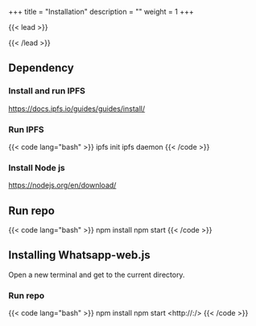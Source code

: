 +++
title = "Installation"
description = ""
weight = 1
+++

{{< lead >}}

{{< /lead >}}

## Dependency

### Install and run IPFS
https://docs.ipfs.io/guides/guides/install/

### Run IPFS
{{< code lang="bash" >}}
ipfs init
ipfs daemon
{{< /code >}}

### Install Node js
https://nodejs.org/en/download/

## Run repo
{{< code lang="bash" >}}
npm install
npm start
{{< /code >}}

## Installing Whatsapp-web.js
Open a new terminal and get to the current directory.

### Run repo
{{< code lang="bash" >}}
npm install
npm start <http://<ip address>:<port no>/>
{{< /code >}}
